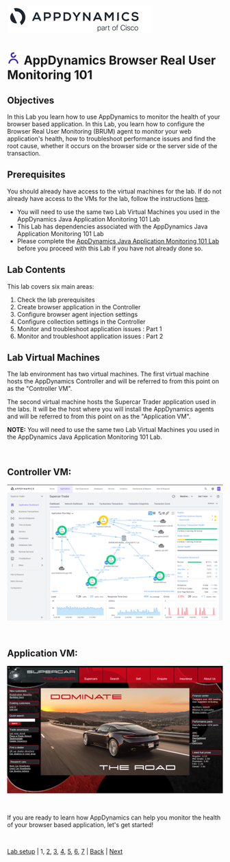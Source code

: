 ![APPD LOGO](./assets/images/appd-logo.png)

![Lab Icon](./assets/images/lab-icon.png) AppDynamics Browser Real User Monitoring 101
=========================================================================

## Objectives

In this Lab you learn how to use AppDynamics to monitor the health of your browser based application. In this Lab, you learn how to configure the Browser Real User Monitoring (BRUM) agent to monitor your web application's health, how to troubleshoot performance issues and find the root cause, whether it occurs on the browser side or the server side of the transaction.

## Prerequisites

You should already have access to the virtual machines for the lab.  If do not already have access to the VMs for the lab, follow the instructions [here](../appd-sandbox-setup-101/lab-exercise-01.md).

  
- You will need to use the same two Lab Virtual Machines you used in the AppDynamics Java Application Monitoring 101 Lab
- This Lab has dependencies associated with the AppDynamics Java Application Monitoring 101 Lab
- Please complete the [AppDynamics Java Application Monitoring 101 Lab](../appd-apm-java-101/lab-exercise-01.md) before you proceed with this Lab if you have not already done so.


## Lab Contents
This lab covers six main areas:

1. Check the lab prerequisites 
2. Create browser application in the Controller
3. Configure browser agent injection settings
4. Configure collection settings in the Controller
5. Monitor and troubleshoot application issues : Part 1
6. Monitor and troubleshoot application issues : Part 2

## Lab Virtual Machines

The lab environment has two virtual machines.  The first virtual machine hosts the AppDynamics Controller and will be referred to from this point on as the "Controller VM".  

The second virtual machine hosts the Supercar Trader application used in the labs.  It will be the host where you will install the AppDynamics agents and will be referred to from this point on as the "Application VM".

**NOTE:** You will need to use the same two Lab Virtual Machines you used in the AppDynamics Java Application Monitoring 101 Lab.

<br>

## Controller VM:
![Controller VM Screenshot](./assets/images/01-controller-vm.png)

<br>

## Application VM:
![Application VM Screenshot](./assets/images/01-application-vm.png)

<br>

If you are ready to learn how AppDynamics can help you monitor the health of your browser based application, let's get started!   

<br>

[Lab setup](../appd-vm-setup-101/lab-exercise-01.md) | 1, [2](lab-exercise-02.md), [3](lab-exercise-03.md), [4](lab-exercise-04.md), [5](lab-exercise-05.md), [6](lab-exercise-06.md), [7](lab-exercise-07.md) | [Back](../appd-sandbox-setup-101/1.md) | [Next](lab-exercise-02.md)
